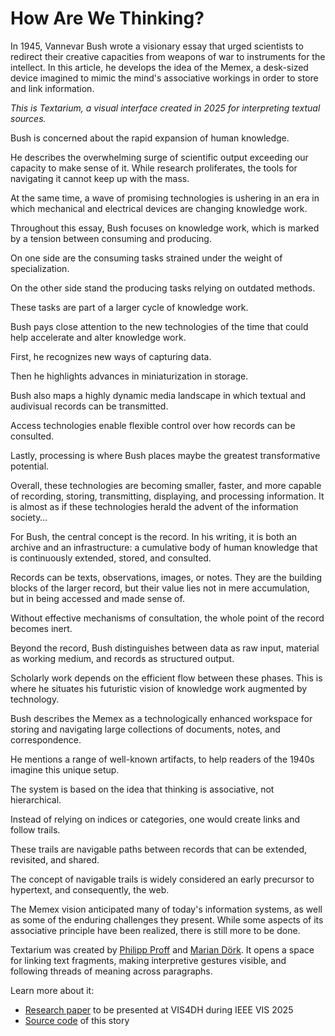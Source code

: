 # How Are We Thinking?

[](txt/#bush&annotations=A($to_read_the_text(681,507,255,255,255),$you_can_scroll_left(638,476,255,255,255));A($to_read_our_reaction_essay(805,723,255,255,255),$scroll_on_the_right(855,690,255,255,255)))
In 1945, Vannevar Bush wrote a visionary essay that urged scientists to redirect their creative capacities from weapons of war to instruments for the intellect. In this article, he develops the idea of the Memex, a desk-sized device imagined to mimic the mind's associative workings in order to store and link information.

*This is Textarium, a visual interface created in 2025 for interpreting textual sources.*


[](txt/#bush&annotations=!2_mountain_of_research(795,516,255,252,65))
Bush is concerned about the rapid expansion of human knowledge.


[](txt/#bush&annotations=difficulty(747,681,141,134,0);!0_mass(753,518,141,134,0);maze(684,883,141,134,0);catastrophe(721,331,141,134,0);mountain_of_research(715,82,255,252,65))
He describes the overwhelming surge of scientific output exceeding our capacity to make sense of it. While research proliferates, the tools for navigating it cannot keep up with the mass.


[](txt/#bush&annotations=difficulty(587,388,141,134,0);mass(587,323,141,134,0);maze(565,449,141,134,0);catastrophe(606,262,141,134,0);mountain_of_research(635,73,255,251,0);signs_of_a_change(727,597,0,253,255);!1_powerful_instrumentalities(753,743,0,253,255))
At the same time, a wave of promising technologies is ushering in an era in which mechanical and electrical devices are changing knowledge work.


[](txt/#bush&annotations=$KNOWLEDGE_WORK(753,577,255,255,255);signs_of_a_change(683,111,0,253,255);!0_powerful_instrumentalities(754,192,0,253,255))
Throughout this essay, Bush focuses on knowledge work, which is marked by a tension between consuming and producing.


[](txt/#bush&annotations=reviewing(659,480,0,200,0);grasping(653,564,0,200,0);!0_reading(656,648,0,200,0);$consuming_knowledge(657,393,255,255,255);$KEY_TASKS_OF(867,547,255,255,255);$KNOWLEDGE_WORK(865,610,255,255,255))
On one side are the consuming tasks strained under the weight of specialization.


[](txt/#bush&annotations=transmitting(858,521,0,200,0);publication(852,691,0,200,0);!0_writing(852,611,0,200,0);$producing_knowledge(856,449,255,255,255);$KEY_TASKS_OF(649,542,255,255,255);$KNOWLEDGE_WORK(643,616,255,255,255))
On the other side stand the producing tasks relying on outdated methods.


[](txt/#bush&annotations=writing(933,514,0,200,0);transmitting(913,440,0,200,0);!0_publication(930,596,0,200,0);reviewing(599,497,0,200,0);grasping(573,585,0,200,0);reading(585,670,0,200,0);$KEY_TASKS_OF(760,548,255,255,255);$KNOWLEDGE_WORK(762,646,255,255,255);typesetting(907,678,0,200,0);printing(864,753,0,200,0);distribution(782,818,0,200,0);correction(644,426,0,200,0);comment(842,379,0,200,0);interpreting(624,732,0,200,0);remember(725,375,0,200,0);talking(688,794,0,200,0))
These tasks are part of a larger cycle of knowledge work.



[](txt/#bush&annotations=signs_of_a_change(565,496,0,253,255);!1_powerful_instrumentalities(593,546,0,253,255);$EMERGING_TECHNOLOGIES(822,522,255,255,255))
Bush pays close attention to the new technologies of the time that could help accelerate and alter knowledge work.


<!-- capture -->
[](txt/#bush&annotations=A(typewriter(664,465,0,253,255),photocell(681,376,0,253,255),!0_camera(756,340,0,253,255),$capturing_data(770,494,255,255,255),photography(811,417,0,253,255));$EMERGING_TECHNOLOGIES(739,579,255,255,255))
First, he recognizes new ways of capturing data.


<!-- store -->
[](txt/#bush&annotations=A(typewriter(576,300,0,253,255),photocell(596,251,0,253,255),camera(656,204,0,253,255),$capturing_data(670,329,255,255,255),photography(679,286,0,253,255));A(wax_disks(789,637,0,253,255),$storage_technologies(842,797,255,255,255),!1_magnetic_wires(864,569,0,253,255),microfilm(748,717,0,253,255),film(861,672,0,253,255),microphotography(899,743,0,253,255));$EMERGING_TECHNOLOGIES(686,448,255,255,255))
Then he highlights advances in miniaturization in storage.


<!-- transmit -->
[](txt/#bush&annotations=A(typewriter(576,300,0,253,255),photocell(596,251,0,253,255),camera(656,204,0,253,255),$capturing_data(670,329,255,255,255),photography(679,286,0,253,255));A(wax_disks(849,389,0,253,255),$storage_technologies(894,522,255,255,255),magnetic_wires(901,337,0,253,255),microfilm(822,440,0,253,255),film(912,422,0,253,255),microphotography(891,475,0,253,255));A(telephone(719,728,0,253,255),!0_radio(631,670,0,253,255),television(819,671,0,253,255),$means_of_transmission(721,608,255,255,255),automatic_telephone_exchange(742,774,0,253,255),facsimile(741,852,0,253,255));$EMERGING_TECHNOLOGIES(615,483,255,255,255))
Bush also maps a highly dynamic media landscape in which textual and audivisual records can be transmitted.


<!-- access -->
[](txt/#bush&annotations=A(typewriter(576,300,0,253,255),photocell(596,251,0,253,255),camera(655,224,0,253,255),$capturing_data(670,329,255,255,255),photography(679,286,0,253,255));A(wax_disks(839,246,0,253,255),$storage_technologies(873,377,255,255,255),magnetic_wires(881,199,0,253,255),microfilm(829,285,0,253,255),film(899,276,0,253,255),microphotography(874,328,0,253,255));A(telephone(830,569,0,253,255),radio(782,534,0,253,255),television(870,529,0,253,255),$means_of_transmission(822,488,255,255,255),automatic_telephone_exchange(847,609,0,253,255),facsimile(837,654,0,253,255));A(!2_cathode_ray_tubes(680,861,0,253,255),$access(635,685,255,255,255),translucent_screens(709,774,0,253,255),keyboard(565,818,0,253,255),projection(589,743,0,253,255));$EMERGING_TECHNOLOGIES(609,503,255,255,255))
Access technologies enable flexible control over how records can be consulted.


<!-- process -->
[](txt/#bush&annotations=A(typewriter(576,300,0,253,255),photocell(596,251,0,253,255),camera(656,204,0,253,255),$capturing_data(670,329,255,255,255),photography(679,286,0,253,255));A(wax_disks(838,231,0,253,255),$storage_technologies(871,361,255,255,255),magnetic_wires(868,187,0,253,255),microfilm(810,276,0,253,255),film(878,269,0,253,255),microphotography(870,323,0,253,255));A(telephone(840,563,0,253,255),radio(770,533,0,253,255),television(880,523,0,253,255),$means_of_transmission(832,482,255,255,255),automatic_telephone_exchange(857,603,0,253,255),facsimile(847,648,0,253,255));A(cathode_ray_tubes(848,896,0,253,255),$access(802,769,255,255,255),translucent_screens(869,847,0,253,255),keyboard(737,874,0,253,255),projection(765,814,0,253,255));A(thermionic_tubes(579,657,0,253,255),$processing_systems(622,596,255,255,255),!0_relay_combinations(615,715,0,253,255),machine(633,769,0,253,255));$EMERGING_TECHNOLOGIES(595,481,255,255,255))
Lastly, processing is where Bush places maybe the greatest transformative potential.


[](txt/#bush&annotations=A(typewriter(558,374,0,253,255),photocell(578,325,0,253,255),camera(649,317,0,253,255),$capturing_data(652,403,255,255,255),photography(661,360,0,253,255));A(wax_disks(802,305,0,253,255),$storage_technologies(849,418,255,255,255),magnetic_wires(851,267,0,253,255),microfilm(780,346,0,253,255),film(866,344,0,253,255),microphotography(846,381,0,253,255));A(telephone(815,607,0,253,255),radio(758,574,0,253,255),television(863,577,0,253,255),$means_of_transmission(815,536,255,255,255),automatic_telephone_exchange(835,649,0,253,255),facsimile(820,684,0,253,255));A(cathode_ray_tubes(737,824,0,253,255),$access(688,739,255,255,255),translucent_screens(750,781,0,253,255),keyboard(627,824,0,253,255),projection(635,780,0,253,255));A(!0_thermionic_tubes(567,572,0,253,255),$processing_systems(607,534,255,255,255),relay_combinations(603,611,0,253,255),machine(614,650,0,253,255));$EMERGING_TECHNOLOGIES(667,473,255,255,255))
Overall, these technologies are becoming smaller, faster, and more capable of recording, storing, transmitting, displaying, and processing information. It is almost as if these technologies herald the advent of the information society…


For Bush, the central concept is the record. In his writing, it is both an archive and an infrastructure: a cumulative body of human knowledge that is continuously extended, stored, and consulted. 
[](txt/#bush&annotations=!2_record(750,485,0,109,143))


Records can be texts, observations, images, or notes. They are the building blocks of the larger record, but their value lies not in mere accumulation, but in being accessed and made sense of. 
[](txt/#bush&annotations=!7_record(750,554,0,109,143))

Without effective mechanisms of consultation, the whole point of the record becomes inert.


Beyond the record, Bush distinguishes between data as raw input, material as working medium, and records as structured output. 
[](txt/#bush&annotations=!16_record(739,416,0,109,143);data(686,649,0,109,143);material(792,548,0,109,143))

Scholarly work depends on the efficient flow between these phases. This is where he situates his futuristic vision of knowledge work augmented by technology.


[](txt/#bush&annotations=!1_MEMEX(750,520,255,64,255))
Bush describes the Memex as a technologically enhanced workspace for storing and navigating large collections of documents, notes, and correspondence.


[](txt/#bush&annotations=A(book(656,740,145,145,145),page(647,697,145,145,145),desk(666,620,145,145,145),levers(651,655,145,145,145),library(676,783,145,145,145),shelf(702,817,145,145,145),$legacy_hardware(758,709,255,255,255));!1_MEMEX(720,428,255,64,255))
He mentions a range of well-known artifacts, to help readers of the 1940s imagine this unique setup.


The system is based on the idea that thinking is associative, not hierarchical. 
[](txt/#bush&annotations=A(path(703,400,148,33,146),!2_association(703,450,148,33,146),trails(703,500,148,33,146));MEMEX(707,614,255,64,255))

Instead of relying on indices or categories, one would create links and follow trails.


These trails are navigable paths between records that can be extended, revisited, and shared.
[](txt/#bush&annotations=A(path(714,376,148,33,146),!6_association(688,418,148,33,146),$the_web_avant_la_link(777,468,255,255,255),trails(659,465,148,33,146),linking(733,547,148,33,146),joining(682,508,148,33,146));MEMEX(750,690,255,64,255))

The concept of navigable trails is widely considered an early precursor to hypertext, and consequently, the web.


The Memex vision anticipated many of today's information systems, as well as some of the enduring challenges they present. While some aspects of its associative principle have been realized, there is still more to be done.
[](txt/#bush&annotations=A(path(640,839,148,33,146),association(577,865,148,33,146),$the_web_avant_la_link(666,910,255,255,255),trails(566,910,148,33,146),linking(658,959,148,33,146),joining(601,952,148,33,146));A(book(899,940,145,145,145),page(934,936,145,145,145),desk(864,909,145,145,145),levers(932,900,145,145,145),library(852,945,145,145,145),shelf(800,944,145,145,145),$legacy_hardware(850,876,255,255,255));A(typewriter(579,480,0,253,255),photocell(574,444,0,253,255),camera(632,451,0,253,255),$capturing_data(634,506,255,255,255),photography(657,479,0,253,255));A(wax_disks(812,444,0,253,255),$storage_technologies(859,509,255,255,255),magnetic_wires(900,439,0,253,255),microfilm(804,481,0,253,255),film(853,469,0,253,255),microphotography(932,476,0,253,255));A(telephone(906,648,0,253,255),radio(833,618,0,253,255),television(952,613,0,253,255),$means_of_transmission(890,580,255,255,255),automatic_telephone_exchange(906,647,0,253,255),facsimile(886,612,0,253,255));A(thermionic_tubes(582,614,0,253,255),$processing_systems(582,583,255,255,255),relay_combinations(582,650,0,253,255),machine(584,692,0,253,255));A(projection(725,650,0,253,255),$access(728,591,255,255,255),cathode_ray_tubes(723,629,0,253,255),translucent_screens(729,674,0,253,255));A(data(781,780,0,109,143),record(839,786,0,109,143),material(912,781,0,109,143),$CORE_CONCEPTS(704,774,255,255,255));A(remember(665,195,0,200,0),correction(608,208,0,200,0),comment(743,188,0,200,0),transmitting(822,190,0,200,0),writing(875,212,0,200,0),publication(906,243,0,200,0),typesetting(895,265,0,200,0),printing(867,301,0,200,0),distribution(824,326,0,200,0),talking(761,343,0,200,0),interpreting(705,330,0,200,0),reading(639,307,0,200,0),grasping(606,273,0,200,0),$KNOWLEDGE_WORK(749,271,255,255,255),$KEY_TASKS_OF(747,240,255,255,255),reviewing(581,237,0,200,0));!0_MEMEX(750,848,255,64,255);$EMERGING_TECHNOLOGIES(715,540,255,255,255);difficulty(658,113,141,134,0);mass(746,116,141,134,0);maze(592,88,141,134,0);catastrophe(839,93,141,134,0);mountain_of_research(713,48,255,252,65))


[](txt/#bush&annotations=mountain_of_research(726,226,255,252,65);!0_scaffolding(730,759,255,251,0);skip_trail(726,521,255,251,0))
Textarium was created by <a href="https://philippproff.eu">Philipp Proff</a> and <a href="https://mariandoerk.de">Marian Dörk</a>. It opens a space for linking text fragments, making interpretive gestures visible, and following threads of meaning across paragraphs.

Learn more about it:

- <a href="https://arxiv.org/abs/2509.13191">Research paper</a> to be presented at VIS4DH during IEEE VIS 2025
- <a href="https://github.com/elproffesore/textarium">Source code</a> of this story